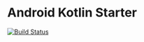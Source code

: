 # Android Kotlin Starter

[![Build Status](https://travis-ci.org/murgupluoglu/android-kotlin-starter-app.svg?branch=master)](https://travis-ci.org/murgupluoglu/android-kotlin-starter-app)
